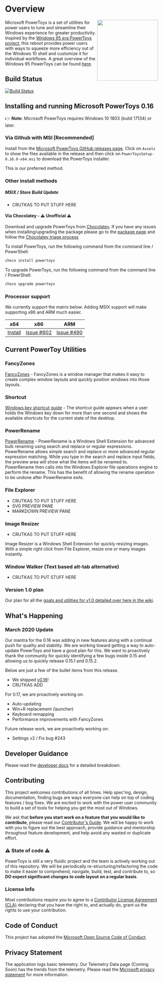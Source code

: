 # Overview

<img align="right" width="200" src="./doc/images/Logo.jpg" />

Microsoft PowerToys is a set of utilities for power users to tune and streamline their Windows experience for greater productivity. Inspired by the [Windows 95 era PowerToys project](https://en.wikipedia.org/wiki/Microsoft_PowerToys), this reboot provides power users with ways to squeeze more efficiency out of the Windows 10 shell and customize it for individual workflows.  A great overview of the Windows 95 PowerToys can be found [here](https://socket3.wordpress.com/2016/10/22/using-windows-95-powertoys/).

## Build Status

[![Build Status](https://dev.azure.com/ms/PowerToys/_apis/build/status/microsoft.PowerToys?branchName=master)](https://dev.azure.com/ms/PowerToys/_build?definitionId=219)

## Installing and running Microsoft PowerToys 0.16
 👉 **Note:** Microsoft PowerToys requires Windows 10 1803 (build 17134) or later.

### Via Github with MSI [Recommended]

Install from the [Microsoft PowerToys GitHub releases page][github-release-link]. Click on `Assets` to show the files available in the release and then click on `PowerToysSetup-0.16.0-x64.msi` to download the PowerToys installer.

This is our preferred method.

### Other install methods

##### MSIX / Store Build Update

- CRUTKAS TO PUT STUFF HERE

#### Via Chocolatey - ⚠ Unofficial ⚠

Download and upgrade PowerToys from [Chocolatey](https://chocolatey.org). If you have any issues when installing/upgrading the package please go to the [package page](https://chocolatey.org/packages/powertoys) and follow the [Chocolatey triage process](https://chocolatey.org/docs/package-triage-process)

To install PowerToys, run the following command from the command line / PowerShell:

```powershell
choco install powertoys
```

To upgrade PowerToys, run the following command from the command line / PowerShell:

```powershell
choco upgrade powertoys
```

### Processor support

We currently support the matrix below.  Adding MSIX support will make supporting x86 and ARM much easier.

| x64 | x86 | ARM |
|:---:|:---:|:---:|
| [Install][github-release-link] | [Issue #602](https://github.com/microsoft/PowerToys/issues/602)  | [Issue #490](https://github.com/microsoft/PowerToys/issues/490)|

## Current PowerToy Utilities

### FancyZones

[FancyZones](/src/modules/fancyzones/) - FancyZones is a window manager that makes it easy to create complex window layouts and quickly position windows into those layouts.

### Shortcut

[Windows key shortcut guide](/src/modules/shortcut_guide) - The shortcut guide appears when a user holds the Windows key down for more than one second and shows the available shortcuts for the current state of the desktop.

### PowerRename

[PowerRename](/src/modules/powerrename) - PowerRename is a Windows Shell Extension for advanced bulk renaming using search and replace or regular expressions. PowerRename allows simple search and replace or more advanced regular expression matching. While you type in the search and replace input fields, the preview area will show what the items will be renamed to. PowerRename then calls into the Windows Explorer file operations engine to perform the rename. This has the benefit of allowing the rename operation to be undone after PowerRename exits.

### File Explorer

- CRUTKAS TO PUT STUFF HERE
- SVG PREVIEW PANE
- MARKDOWN PREVIEW PANE

### Image Resizer

- CRUTKAS TO PUT STUFF HERE

Image Resizer is a Windows Shell Extension for quickly resizing images.  With a simple right click from File Explorer, resize one or many images instantly.

### Window Walker (Text based alt-tab alternative)

- CRUTKAS TO PUT STUFF HERE

### Version 1.0 plan

Our plan for all the [goals and utilities for v1.0 detailed over here in the wiki][v1].

## What's Happening

### March 2020 Update

Our mantra for the 0.16 was adding in new features along with a continual push for quality and stability.  We are working toward getting a way to auto-update PowerToys and have a good plan for this.  We want to proactively thank the community for quickly identifying a few bugs inside 0.15 and allowing us to quickly release 0.15.1 and 0.15.2.

Below are just a few of the bullet items from this release.

- We shipped [v0.16][github-release-link]!
- CRUTKAS ADD 

For 0.17, we are proactively working on:

- Auto-updating
- Win+R replacement (launcher)
- Keyboard remapping
- Performance improvements with FancyZones

Future release work, we are proactively working on:

- Settings v2 / Fix bug #243

## Developer Guidance

Please read the [developer docs](/doc/devdocs) for a detailed breakdown.

## Contributing

This project welcomes contributions of all times. Help spec'ing, design, documentation, finding bugs are ways everyone can help on top of coding features / bug fixes. We are excited to work with the power user community to build a set of tools for helping you get the most out of Windows.

We ask that **before you start work on a feature that you would like to contribute**, please read our [Contributor's Guide](contributing.md). We will be happy to work with you to figure out the best approach, provide guidance and mentorship throughout feature development, and help avoid any wasted or duplicate effort.

### ⚠ State of code ⚠

PowerToys is still a very fluidic project and the team is actively working out of this repository.  We will be periodically re-structuring/refactoring the code to make it easier to comprehend, navigate, build, test, and contribute to, so **DO expect significant changes to code layout on a regular basis**.

### License Info

 Most contributions require you to agree to a [Contributor License Agreement (CLA)][oss-CLA] declaring that you have the right to, and actually do, grant us the rights to use your contribution.

## Code of Conduct

This project has adopted the [Microsoft Open Source Code of Conduct][oss-conduct-code]. 

## Privacy Statement

The application logs basic telemetry. Our Telemetry Data page (Coming Soon) has the trends from the telemetry. Please read the [Microsoft privacy statement][privacyLink] for more information.

[oss-CLA]: https://cla.opensource.microsoft.com
[oss-conduct-code]: CODE_OF_CONDUCT.md
[github-release-link]: https://github.com/microsoft/PowerToys/releases/
[v1]: https://github.com/microsoft/PowerToys/wiki/Version-1.0-Strategy
[privacyLink]: http://go.microsoft.com/fwlink/?LinkId=521839

